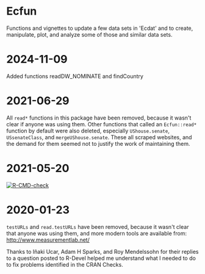 # Ecfun 

Functions and vignettes to update a few data sets in 'Ecdat' and to create, manipulate, plot, and analyze some of those and similar data sets.
    
# 2024-11-09
    
Added functions readDW_NOMINATE and findCountry 
    
# 2021-06-29 
All `read*` functions in this package have been removed, because it wasn't clear if anyone was using them.  Other functions that called an `Ecfun::read*` function by default were also deleted, especially `UShouse.senate`, `USsenateClass`, and `mergeUShouse.senate`.  These all scraped websites, and the demand for them seemed not to justify the work of maintaining them.  

# 2021-05-20
<!-- badges: start -->
[![`R-CMD-check`](https://github.com/sbgraves237/Ecfun/workflows/R-CMD-check/badge.svg)](https://github.com/sbgraves237/Ecfun/actions)
<!-- badges: end -->

# 2020-01-23
`testURLs` and `read.testURLs` have been removed, 
because it wasn't clear that anyone was using them, 
and more modern tools are available from:  
http://www.measurementlab.net/

Thanks to Iñaki Ucar, Adam H Sparks, and Roy 
Mendelssohn for their replies to a question 
posted to R-Devel helped me understand what 
I needed to do to fix problems identified in 
the CRAN Checks.

